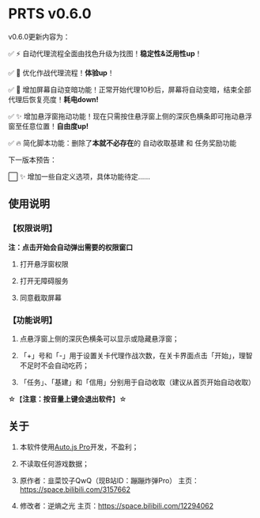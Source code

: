 # PRTS v0.6.0

v0.6.0更新内容为：

✅ ⚡ 自动代理流程全面由找色升级为找图！**稳定性&泛用性up**！

✅ 🎨 优化作战代理流程！**体验up**！

✅ 🔋 增加屏幕自动变暗功能！正常开始代理10秒后，屏幕将自动变暗，结束全部代理后恢复亮度！**耗电down!**

✅ ✨ 增加悬浮窗拖动功能！现在只需按住悬浮窗上侧的深灰色横条即可拖动悬浮窗至任意位置！**自由度up!**

✅ 🔥 简化脚本功能：删除了**本就不必存在**的 自动收取基建 和 任务奖励功能

下一版本预告：

⬜ ✨ 增加一些自定义选项，具体功能待定......

## 使用说明

### 【权限说明】

**注：点击开始会自动弹出需要的权限窗口**

1. 打开悬浮窗权限

2. 打开无障碍服务

3. 同意截取屏幕

### 【功能说明】

1. 点悬浮窗上侧的深灰色横条可以显示或隐藏悬浮窗；

2. 「+」号和「-」用于设置关卡代理作战次数，在关卡界面点击「开始」，理智不足时不会自动吃药；

3. 「任务」、「基建」和「信用」分别用于自动收取（建议从首页开始自动收取）

☆【**注意：按音量上键会退出软件**】☆

## 关于

1. 本软件使用[Auto.js Pro](https://pro.autojs.org/)开发，不盈利；

2. 不读取任何游戏数据；

3. 原作者：韭菜饺子QwQ（现B站ID：蹦蹦炸弹Pro）
主页：<https://space.bilibili.com/3157662>

4. 修改者：逆熵之光
主页：<https://space.bilibili.com/12294062>
